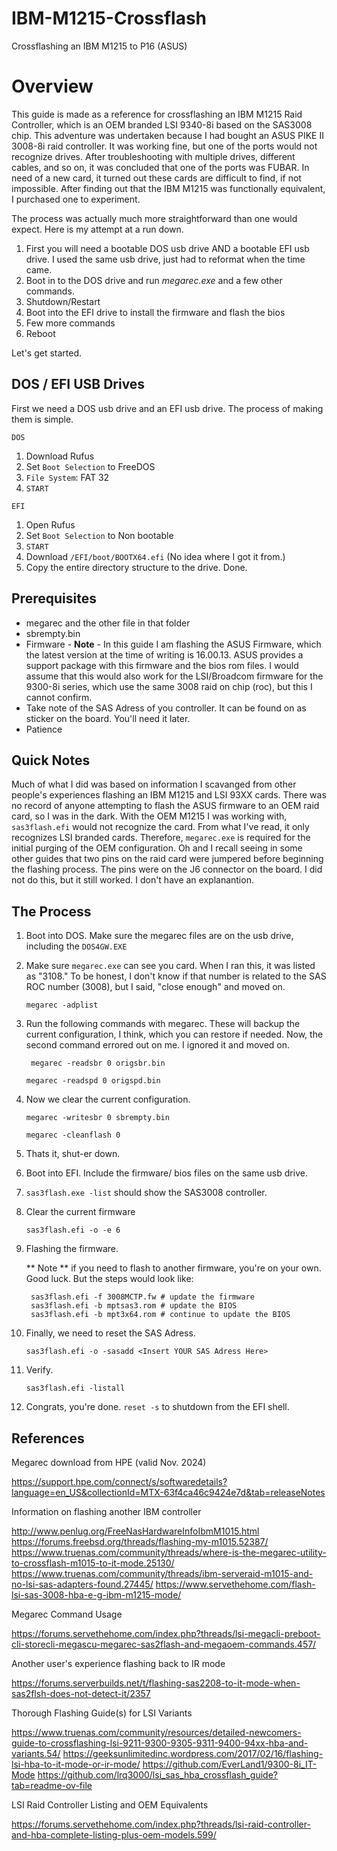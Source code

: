# IBM-M1215-Crossflash
Crossflashing an IBM M1215 to P16 (ASUS)

# Overview
This guide is made as a reference for crossflashing an IBM M1215 Raid Controller, which is an OEM branded LSI 9340-8i based on the SAS3008 chip. This adventure was undertaken because I had bought an ASUS PIKE II 3008-8i raid controller. It was working fine, but one of the ports would not recognize drives. After troubleshooting with multiple drives, different cables, and so on, it was concluded that one of the ports was FUBAR. In need of a new card, it turned out these cards are difficult to find, if not impossible. After finding out that the IBM M1215 was functionally equivalent, I purchased one to experiment. 

The process was actually much more straightforward than one would expect. Here is my attempt at a run down.

1. First you will need a bootable DOS usb drive AND a bootable EFI usb drive. I used the same usb drive, just had to reformat when the time came.
2. Boot in to the DOS drive and run _megarec.exe_ and a few other commands.
3. Shutdown/Restart
4. Boot into the EFI drive to install the firmware and flash the bios
5. Few more commands
6. Reboot

Let's get started.

## DOS / EFI USB Drives

First we need a DOS usb drive and an EFI usb drive. The process of making them is simple.

` DOS `
1. Download Rufus
2. Set `Boot Selection` to FreeDOS
3. `File System`: FAT 32
4. `START`

`EFI `
1. Open Rufus
2. Set `Boot Selection` to Non bootable
3. `START`
4. Download `/EFI/boot/BOOTX64.efi` (No idea where I got it from.)
5. Copy the entire directory structure to the drive. Done.

## Prerequisites

- megarec and the other file in that folder
- sbrempty.bin
- Firmware - **Note** - In this guide I am flashing the ASUS Firmware, which the latest version at the time of writing is 16.00.13. ASUS provides a support package with this firmware and the bios rom files. I would assume that this would also work for the LSI/Broadcom firmware for the 9300-8i series, which use the same 3008 raid on chip (roc), but this I cannot confirm.
- Take note of the SAS Adress of you controller. It can be found on as sticker on the board. You'll need it later.
- Patience

## Quick Notes

Much of what I did was based on information I scavanged from other people's experiences flashing an IBM M1215 and LSI 93XX cards. There was no record of anyone attempting to flash the ASUS firmware to an OEM raid card, so I was in the dark. With the OEM M1215 I was working with, `sas3flash.efi` would not recognize the card. From what I've read, it only recognizes LSI branded cards. Therefore, `megarec.exe` is required for the initial purging of the OEM configuration. Oh and I recall seeing in some other guides that two pins on the raid card were jumpered before beginning the flashing process. The pins were on the J6 connector on the board. I did not do this, but it still worked. I don't have an explanantion.

## The Process
1. Boot into DOS. Make sure the megarec files are on the usb drive, including the `DOS4GW.EXE`
2. Make sure `megarec.exe` can see you card. When I ran this, it was listed as "3108." To be honest, I don't know if that number is related to the SAS ROC number (3008), but I said, "close enough" and moved on.
   ```
   megarec -adplist
   ```
3. Run the following commands with megarec. These will backup the current configuration, I think, which you can restore if needed. Now, the second command errored out on me. I ignored it and moved on.
   ```
    megarec -readsbr 0 origsbr.bin
   ```
   ```
   megarec -readspd 0 origspd.bin
   ```
4. Now we clear the current configuration.
   ```
   megarec -writesbr 0 sbrempty.bin
   ```
   ```
   megarec -cleanflash 0
   ```
5. Thats it, shut-er down.
6. Boot into EFI. Include the firmware/ bios files on the same usb drive.
7. `sas3flash.exe -list` should show the SAS3008 controller.
8. Clear the current firmware
    ```
    sas3flash.efi -o -e 6
    ```
9. Flashing the firmware.

   ** Note **  if you need to flash to another firmware, you're on your own. Good luck. But the steps would look like:
      ```
       sas3flash.efi -f 3008MCTP.fw # update the firmware
       sas3flash.efi -b mptsas3.rom # update the BIOS
       sas3flash.efi -b mpt3x64.rom # continue to update the BIOS
      ```
10. Finally, we need to reset the SAS Adress.
    ```
    sas3flash.efi -o -sasadd <Insert YOUR SAS Adress Here>
    ```
11. Verify.
    ```
    sas3flash.efi -listall
    ```
12. Congrats, you're done. `reset -s` to shutdown from the EFI shell.

## References

Megarec download from HPE (valid Nov. 2024)

   https://support.hpe.com/connect/s/softwaredetails?language=en_US&collectionId=MTX-63f4ca46c9424e7d&tab=releaseNotes
   
Information on flashing another IBM controller

   http://www.penlug.org/FreeNasHardwareInfoIbmM1015.html
   https://forums.freebsd.org/threads/flashing-my-m1015.52387/
   https://www.truenas.com/community/threads/where-is-the-megarec-utility-to-crossflash-m1015-to-it-mode.25130/
   https://www.truenas.com/community/threads/ibm-serveraid-m1015-and-no-lsi-sas-adapters-found.27445/
   https://www.servethehome.com/flash-lsi-sas-3008-hba-e-g-ibm-m1215-mode/
   
Megarec Command Usage

   https://forums.servethehome.com/index.php?threads/lsi-megacli-preboot-cli-storecli-megascu-megarec-sas2flash-and-megaoem-commands.457/

Another user's experience flashing back to IR mode

   https://forums.serverbuilds.net/t/flashing-sas2208-to-it-mode-when-sas2flsh-does-not-detect-it/2357

Thorough Flashing Guide(s) for LSI Variants

   https://www.truenas.com/community/resources/detailed-newcomers-guide-to-crossflashing-lsi-9211-9300-9305-9311-9400-94xx-hba-and-variants.54/
   https://geeksunlimitedinc.wordpress.com/2017/02/16/flashing-lsi-hba-to-it-mode-or-ir-mode/
   https://github.com/EverLand1/9300-8i_IT-Mode
   https://github.com/lrq3000/lsi_sas_hba_crossflash_guide?tab=readme-ov-file

LSI Raid Controller Listing and OEM Equivalents

   https://forums.servethehome.com/index.php?threads/lsi-raid-controller-and-hba-complete-listing-plus-oem-models.599/
